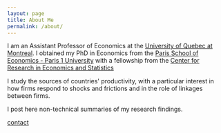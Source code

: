 ```yaml
---
layout: page
title: About Me
permalink: /about/
---
```


I am an Assistant Professor of Economics at the [University of Quebec at Montreal](https://uqam.ca/). 
I obtained my PhD in Economics from the [Paris School of Economics - Paris 1 University](https://www.parisschoolofeconomics.eu/en/) with a fellowship from the [Center for Research in Economics and Statistics](http://crest.science/)

I study the sources of countries' productivity, with a particular interest in how firms respond to shocks and frictions and in the role of linkages between firms. 

I post here non-technical summaries of my research findings. 

[contact](mailto:osotimehin.sophie@uqam.ca)